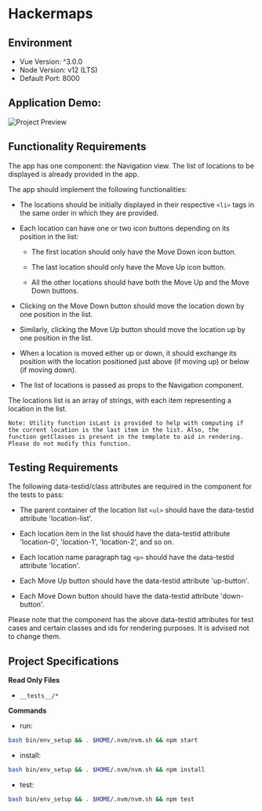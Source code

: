 # Hackermaps

## Environment 

- Vue Version: ^3.0.0
- Node Version: v12 (LTS)
- Default Port: 8000

## Application Demo:

![Project Preview](https://hrcdn.net/s3_pub/istreet-assets/TmGRAMBIdTiDH4t9b4xOCg/ezgif.com-video-to-gif.gif)

## Functionality Requirements
The app has one component: the Navigation view. The list of locations to be displayed is already provided in the app. 

The app should implement the following functionalities:

- The locations should be initially displayed in their respective `<li>` tags in the same order in which they are provided.

- Each location can have one or two icon buttons depending on its position in the list:

  - The first location should only have the Move Down icon button. 

  - The last location should only have the Move Up icon button.

  - All the other locations should have both the Move Up and the Move Down buttons.

- Clicking on the Move Down button should move the location down by one position in the list.

- Similarly, clicking the Move Up button should move the location up by one position in the list.

- When a location is moved either up or down, it should exchange its position with the location positioned just above (if moving up) or below (if moving down).

- The list of locations is passed as props to the Navigation component.


The locations list is an array of strings, with each item representing a location in the list.

```text
Note: Utility function isLast is provided to help with computing if the current location is the last item in the list. Also, the function getClasses is present in the template to aid in rendering. Please do not modify this function. 
```

## Testing Requirements

The following data-testid/class attributes are required in the component for the tests to pass:

- The parent container of the location list `<ul>` should have the data-testid attribute 'location-list'.

- Each location item in the list should have the data-testid attribute 'location-0', 'location-1', 'location-2', and so on.

- Each location name paragraph tag `<p>` should have the data-testid attribute 'location'.

- Each Move Up button should have the data-testid attribute 'up-button'.

- Each Move Down button should have the data-testid attribute 'down-button'.


Please note that the component has the above data-testid attributes for test cases and certain classes and ids for rendering purposes. It is advised not to change them.

## Project Specifications

**Read Only Files**
- `__tests__/*`

**Commands**
- run: 
```bash
bash bin/env_setup && . $HOME/.nvm/nvm.sh && npm start
```
- install: 
```bash
bash bin/env_setup && . $HOME/.nvm/nvm.sh && npm install
```
- test: 
```bash
bash bin/env_setup && . $HOME/.nvm/nvm.sh && npm test
```
